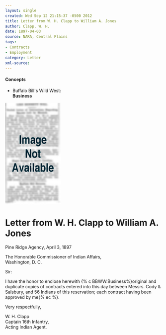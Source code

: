 ```yaml
---
layout: single
created: Wed Sep 12 21:15:37 -0500 2012
title: Letter from W. H. Clapp to William A. Jones
author: Clapp, W. H.
date: 1897-04-03
source: NARA, Central Plains
tags:
- Contracts
- Employment
category: Letter
xml-source: 
---
```

<div class="concepts">
    <h4>Concepts</h4>
    <div class="keywords">
        <ul>
            <li>
                <span title="BBWW:Business" style="background-color: transparent;">
                    <a title="BBWW:Business" onmouseover="highlightSpan(this.getAttribute('title'))">
                        Buffalo Bill's Wild West:
                        <br />
                        <strong>Business</strong>
                    </a>  
                </span>
            </li>
        </ul>
    </div>
</div>

![Image not available](/figures/default_document.png "Image not available")

# Letter from W. H. Clapp to William A. Jones

Pine Ridge Agency, April 3, 1897

The Honorable Commissioner of Indian Affairs,  
Washington, D. C.

Sir:

I have the honor to enclose herewith {% c BBWW:Business%}original and duplicate copies of contracts entered into this day between Messrs. Cody &amp; Salsbury, and 56 Indians of this reservation; each contract having been approved by me{% ec %}.

Very respectfully,

W. H. Clapp  
Captain 16th Infantry,  
Acting Indian Agent.